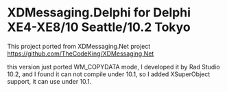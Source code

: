 # XDMessaging.Delphi for Delphi XE4-XE8/10 Seattle/10.2 Tokyo
This project ported from XDMessaging.Net project
https://github.com/TheCodeKing/XDMessaging.Net

this version just ported WM_COPYDATA mode, I developed it by Rad Studio 10.2, and I found it can not compile under 10.1, so I added XSuperObject support, it can use under 10.1.
